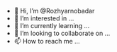 - 👋 Hi, I’m @Rozhyarnobadar
- 👀 I’m interested in ...
- 🌱 I’m currently learning ...
- 💞️ I’m looking to collaborate on ...
- 📫 How to reach me ...

<!---
Rozhyarnobadar/Rozhyarnobadar is a ✨ special ✨ repository because its `README.md` (this file) appears on your GitHub profile.
You can click the Preview link to take a look at your changes.
--->
